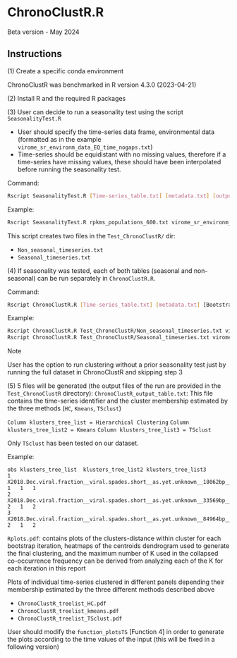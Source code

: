 # ChronoClustR.R

Beta version - May 2024

## Instructions

(1) Create a specific conda environment

ChronoClustR was benchmarked in R version 4.3.0 (2023-04-21)

(2) Install R and the required R packages

(3) User can decide to run a seasonality test using the script `SeasonalityTest.R`

- User should specify the time-series data frame, environmental data (formatted as in the example `virome_sr_environm_data_EQ_time_nogaps.txt`)
- Time-series should be equidistant with no missing values, therefore if a time-series have missing values, these should have been interpolated before running the seasonality test.

Command:

```sh
Rscript SeasonalityTest.R [Time-series_table.txt] [metadata.txt] [output.dir/] [start year] [start month] [end year] [end month] [frequency]
```

Example:

```sh
Rscript SeasonalityTest.R rpkms_populations_600.txt virome_sr_environm_data_EQ_time_nogaps.txt Test_ChronoClustR/ 2018 11 2021 6 32
```

This script creates two files in the `Test_ChronoClustR/` dir:

- `Non_seasonal_timeseries.txt`
- `Seasonal_timeseries.txt`

(4) If seasonality was tested, each of both tables (seasonal and non-seasonal) can be run separately in `ChronoClustR.R`.

Command:

```sh
Rscript ChronoClustR.R [Time-series_table.txt] [metadata.txt] [Bootstrap replicates] [Subsample size] [output.dir/]
```

Example:

```sh
Rscript ChronoClustR.R Test_ChronoClustR/Non_seasonal_timeseries.txt virome_sr_environm_data_EQ_time_nogaps.txt 20 21 Test_ChronoClustR/Non_seasonal_Clust/
Rscript ChronoClustR.R Test_ChronoClustR/Seasonal_timeseries.txt virome_sr_environm_data_EQ_time_nogaps.txt 20 55 Test_ChronoClustR/Seasonal_Clust/
```

> [!Note]
> User has the option to run clustering without a prior seasonality test just by running the full dataset in ChronoClustR and skipping step 3

(5) 5 files will be generated (the output files of the run are provided in the `Test_ChronoClustR` directory):
`ChronoClustR_output_table.txt`: This file contains the time-series identifier and the cluster membership estimated by the three methods (`HC`, `Kmeans`, `TSclust`)

`Column klusters_tree_list = Hierarchical Clustering`
`Column klusters_tree_list2 = Kmeans`
`Column klusters_tree_list3 = TSclust`

Only `TSclust` has been tested on our dataset.

Example:

```none
obs	klusters_tree_list	klusters_tree_list2	klusters_tree_list3
1	X2018.Dec.viral.fraction__viral.spades.short__as.yet.unknown__18062bp__001309..full	1	1	1
2	X2018.Dec.viral.fraction__viral.spades.short__as.yet.unknown__33569bp__000363..full	2	1	2
3	X2018.Dec.viral.fraction__viral.spades.short__as.yet.unknown__84964bp__000032..full	2	1	2
```

`Rplots.pdf`: contains plots of the clusters-distance within cluster for each bootstrap iteration, heatmaps of the centroids dendrogram used to generate the final clustering, and the maximum number of K used in the collapsed co-occurrence frequency can be derived from analyzing each of the K for each iteration in this report

Plots of individual time-series clustered in different panels depending their membership estimated by the three different methods described above

- `ChronoClustR_treelist_HC.pdf`
- `ChronoClustR_treelist_kmeans.pdf`
- `ChronoClustR_treelist_TSclust.pdf`

User should modify the `function_plotsTS` [Function 4] in order to generate the plots according to the time values of the input (this will be fixed in a following version)
